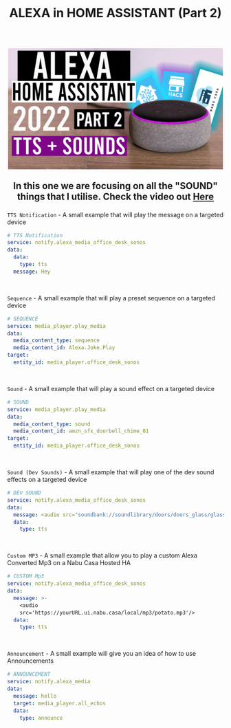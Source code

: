   <br>
  <h1 align="center">ALEXA in HOME ASSISTANT (Part 2)</h1>
  <br>
 <h2 align="center">
<img src="https://github.com/MarkWattTech/MarkWattTech-Tutorials/blob/main/Images/thumbnails/AlexaPt2.png" width="500">
  </br>
                                                                                                                                          
<p>In this one we are focusing on all the "SOUND" things that I utilise. Check the video out <a href="https://youtu.be/M3-m2fDttmg" target="_blank">Here</a></p> 
</h2>	


`TTS Notification` - A small example that will play the message on a targeted device
``` yaml
# TTS Notification
service: notify.alexa_media_office_desk_sonos
data:
  data:
    type: tts
  message: Hey
```

</br>

`Sequence` - A small example that will play a preset sequence on a targeted device
``` yaml
# SEQUENCE
service: media_player.play_media
data:
  media_content_type: sequence
  media_content_id: Alexa.Joke.Play
target:
  entity_id: media_player.office_desk_sonos
```
</br>

`Sound` - A small example that will play a sound effect on a targeted device
``` yaml
# SOUND
service: media_player.play_media
data:
  media_content_type: sound
  media_content_id: amzn_sfx_doorbell_chime_01
target:
  entity_id: media_player.office_desk_sonos
```

</br>

`Sound (Dev Sounds)` - A small example that will play one of the dev sound effects on a targeted device
``` yaml
# DEV SOUND
service: notify.alexa_media_office_desk_sonos
data:
  message: <audio src="soundbank://soundlibrary/doors/doors_glass/glass_02"/>
  data:
    type: tts
 ```   
</br>

`Custom MP3` - A small example that allow you to play a custom Alexa Converted Mp3 on a Nabu Casa Hosted HA
``` yaml
# CUSTOM Mp3
service: notify.alexa_media_office_desk_sonos
data:
  message: >-
    <audio
    src='https://yourURL.ui.nabu.casa/local/mp3/potato.mp3'/>
  data:
    type: tts
```

</br>

`Announcement` - A small example will give you an idea of how to use Announcements
``` yaml
# ANNOUNCEMENT
service: notify.alexa_media
data:
  message: hello
  target: media_player.all_echos
  data:
    type: announce
```
